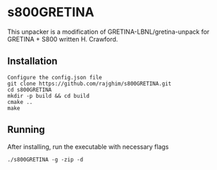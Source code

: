 # 

# s800GRETINA
This unpacker is a modification of GRETINA-LBNL/gretina-unpack for GRETINA + S800 written H. Crawford.
## Installation
```
Configure the config.json file
git clone https://github.com/rajghim/s800GRETINA.git
cd s800GRETINA
mkdir -p build && cd build
cmake ..
make
```

## Running
After installing, run the executable with necessary flags
```
./s800GRETINA -g -zip -d
```
